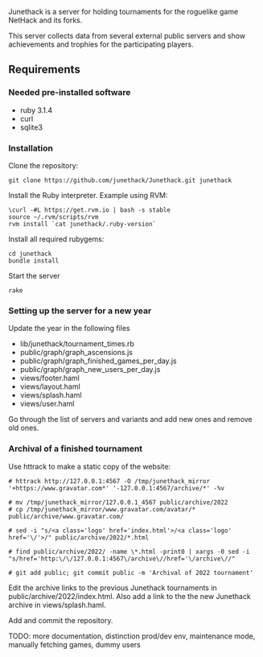 Junethack is a server for holding tournaments for the roguelike game NetHack
and its forks.

This server collects data from several external public servers and show
achievements and trophies for the participating players.

## Requirements

### Needed pre-installed software

 - ruby 3.1.4
 - curl
 - sqlite3

### Installation

Clone the repository:

    git clone https://github.com/junethack/Junethack.git junethack


Install the Ruby interpreter. Example using RVM:

    \curl -#L https://get.rvm.io | bash -s stable
    source ~/.rvm/scripts/rvm
    rvm install `cat junethack/.ruby-version`

Install all required rubygems:

    cd junethack
    bundle install

Start the server

    rake

### Setting up the server for a new year

Update the year in the following files
 - lib/junethack/tournament_times.rb
 - public/graph/graph_ascensions.js
 - public/graph/graph_finished_games_per_day.js
 - public/graph/graph_new_users_per_day.js
 - views/footer.haml
 - views/layout.haml
 - views/splash.haml
 - views/user.haml

Go through the list of servers and variants and add new ones and remove old ones.

### Archival of a finished tournament

Use httrack to make a static copy of the website:

```
# httrack http://127.0.0.1:4567 -O /tmp/junethack_mirror '+https://www.gravatar.com*' '-127.0.0.1:4567/archive/*' -%v

# mv /tmp/junethack_mirror/127.0.0.1_4567 public/archive/2022
# cp /tmp/junethack_mirror/www.gravatar.com/avatar/* public/archive/www.gravatar.com/

# sed -i "s/<a class='logo' href='index.html'>/<a class='logo' href='\/'>/" public/archive/2022/*.html

# find public/archive/2022/ -name \*.html -print0 | xargs -0 sed -i "s/href='http:\/\/127.0.0.1:4567\/archive\//href='\/archive\//"

# git add public; git commit public -m 'Archival of 2022 tournament'
```

Edit the archive links to the previous Junethack tournaments in public/archive/2022/index.html.
Also add a link to the the new Junethack archive in views/splash.haml.

Add and commit the repository.


TODO: more documentation, distinction prod/dev env, maintenance mode, manually fetching games, dummy users
